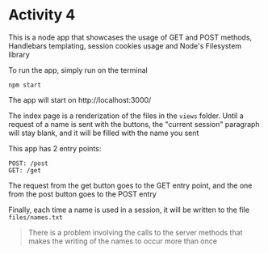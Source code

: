 Activity 4
====
This is a node app that showcases the usage of GET and POST methods, Handlebars templating, session cookies usage and Node's Filesystem library

To run the app, simply run on the terminal

    npm start
  
The app will start on http://localhost:3000/

The index page is a renderization of the files in the `views` folder. Until a request of a name is sent with the buttons, the "current session" paragraph will stay blank, and it will be filled with the name you sent

This app has 2 entry points:

    POST: /post
    GET: /get
    
The request from the get button goes to the GET entry point, and the one from the post button goes to the POST entry

Finally, each time a name is used in a session, it will be written to the file `files/names.txt`
> There is a problem involving the calls to the server methods that makes the writing of the names to occur more than once